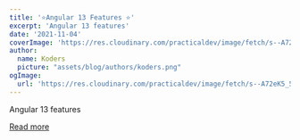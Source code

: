 ```yaml
---
title: '⭐Angular 13 Features ⭐'
excerpt: 'Angular 13 features'
date: '2021-11-04'
coverImage: 'https://res.cloudinary.com/practicaldev/image/fetch/s--A72eK5_5--/c_imagga_scale,f_auto,fl_progressive,h_420,q_auto,w_1000/https://dev-to-uploads.s3.amazonaws.com/uploads/articles/bjli6fcvz63cqnlico6t.png'
author:
  name: Koders
  picture: "assets/blog/authors/koders.png"
ogImage:
  url: 'https://res.cloudinary.com/practicaldev/image/fetch/s--A72eK5_5--/c_imagga_scale,f_auto,fl_progressive,h_420,q_auto,w_1000/https://dev-to-uploads.s3.amazonaws.com/uploads/articles/bjli6fcvz63cqnlico6t.png'
---
```


Angular 13 features

[Read more](https://dev.to/sandeepbalachandran/angular-13-features-5b1e)
